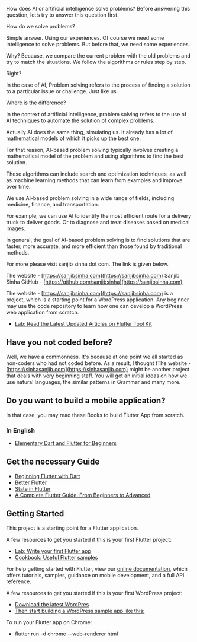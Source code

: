 How does AI or artificial intelligence solve problems? Before answering this question, let’s try to answer this question first.

How do we solve problems?

Simple answer. Using our experiences. Of course we need some intelligence to solve problems. But before that, we need some experiences.

Why? Because, we compare the current problem with the old problems and try to match the situations. We follow the algorithms or rules step by step. 

Right? 

In the case of AI, Problem solving refers to the process of finding a solution to a particular issue or challenge. Just like us.

Where is the difference? 

In the context of artificial intelligence, problem solving refers to the use of AI techniques to automate the solution of complex problems.

Actually AI does the same thing, simulating us. It already has a lot of mathematical models of which it picks up the best one.

For that reason, AI-based problem solving typically involves creating a mathematical model of the problem and using algorithms to find the best solution. 

These algorithms can include search and optimization techniques, as well as machine learning methods that can learn from examples and improve over time.

We use AI-based problem solving in a wide range of fields, including medicine, finance, and transportation. 

For example,  we can use AI to identify the most efficient route for a delivery truck to deliver goods. Or to diagnose and treat diseases based on medical images.

In general, the goal of AI-based problem solving is to find solutions that are faster, more accurate, and more efficient than those found by traditional methods. 

For more please visit sanjib sinha dot com. The link is given below.

The website - [https://sanjibsinha.com](https://sanjibsinha.com)
Sanjib Sinha GitHub - [https://github.com/sanjibsinha](https://sanjibsinha.com)

The website - [https://sanjibsinha.com](https://sanjibsinha.com) is a project, which is a starting point for a WordPress application. Any beginner may use the code repository to learn how one can develop a WordPress web application from scratch.

- [Lab: Read the Latest Updated Articles on Flutter Tool Kit](https://sanjibsinha.com/category/flutter)

## Have you not coded before?
Well, we have a commonness. 
It's because at one point we all started as non-coders who had not coded before. 
As a result, I thought tThe website - [https://sinhasanjib.com](https://sinhasanjib.com) might be another project that deals with very beginning staff.
You will get an initial ideas on how we use natural languages, the similar patterns in Grammar and many more. 
## Do you want to build a mobile application?
In that case, you may read these Books to build Flutter App from scratch.
### In English
- [Elementary Dart and Flutter for Beginners](https://leanpub.com/elementarydartandflutterforbeginners)

## Get the necessary Guide

- [Beginning Flutter with Dart](https://leanpub.com/beginningflutterwithdart)
- [Better Flutter](https://leanpub.com/betterflutter)
- [State in Flutter](https://leanpub.com/stateinflutter)
- [A Complete Flutter Guide: From Beginners to Advanced](https://leanpub.com/b/acompleteflutterguidefrombeginnerstoadvanced)

## Getting Started

This project is a starting point for a Flutter application.

A few resources to get you started if this is your first Flutter project:

- [Lab: Write your first Flutter app](https://flutter.dev/docs/get-started/codelab)
- [Cookbook: Useful Flutter samples](https://flutter.dev/docs/cookbook)

For help getting started with Flutter, view our
[online documentation](https://flutter.dev/docs), which offers tutorials,
samples, guidance on mobile development, and a full API reference.

A few resources to get you started if this is your first WordPress project:

- [Download the latest WordPres](https://wordpress.org)
- [Then start building a WordPress sample app like this:](https://sanjibsinha.com)

To run your Flutter app on Chrome:

- flutter run -d chrome --web-renderer html
